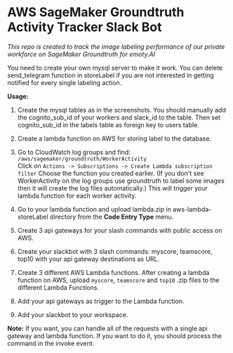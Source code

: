 # AWS SageMaker Groundtruth Activity Tracker Slack Bot

*This repo is created to track the image labeling performance of our private workforce on SageMaker Groundtruth for emoty.AI*

You need to create your own mysql server to make it work. You can delete send_telegram function in storeLabel if you are not interested in getting notified for every single labeling action.

**Usage:**

1. Create the mysql tables as in the screenshots. You should manually add the cognito_sub_id of your workers and slack_id to the table. Then set cognito_sub_id in the labels table as foreign key to users table.

2. Create a lambda function on AWS for storing label to the database.

3. Go to CloudWatch log groups and find: ```/aws/sagemaker/groundtruth/WorkerActivity```  
Click on ```Actions -> Subscriptions -> Create Lambda subscription filter``` Choose the function you created earlier. (If you don't see WorkerActivity on the log groups use groundtruth to label some images then it will create the log files automatically.) This will trigger your lambda function for each worker activity.

4. Go to your lambda function and upload lambda.zip in aws-lambda-storeLabel directory from the **Code Entry Type** menu.

5. Create 3 api gateways for your slash commands with public access on AWS.

6. Create your slackbot with 3 slash commands: myscore, teamscore, top10 with your api gateway destinations as URL.
 
7. Create 3 different AWS Lambda functions.
After creating a lambda function on AWS, upload ```myscore```, ```teamscore``` and ```top10``` .zip files to the different Lambda Functions.

8. Add your api gateways as trigger to the Lambda function.

9. Add your slackbot to your workspace.  

**Note:** If you want, you can handle all of the requests with a single api gateway and lambda function. If you want to do it, you should process the command in the invoke event.
